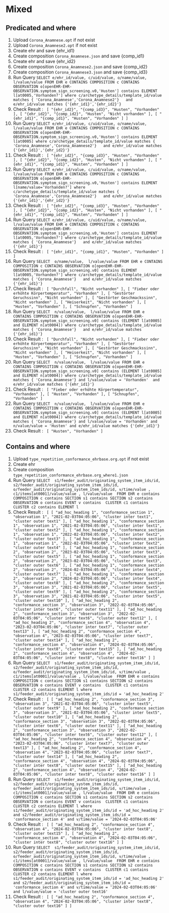 # Mixed
## Predicated and where

1. Upload `Corona_Anamnese.opt` if not exist
2. Upload `Corona_Anamnese2.opt` if not exist
3. Create ehr and save {ehr_id1}
4. Create composition `Corona_Anamnese.json` and save {comp_id1}
5. Create ehr and save {ehr_id2}
6. Create composition `Corona_Anamnese2.json` and save {comp_id2}
7. Create composition `Corona_Anamnese3.json` and save {comp_id3}
8. Run Query `SELECT e/ehr_id/value, c/uid/value, o/name/value,  l/value/value FROM EHR e CONTAINS COMPOSITION c CONTAINS OBSERVATION o[openEHR-EHR-OBSERVATION.symptom_sign_screening.v0,'Husten'] contains ELEMENT l[at0005,'Vorhanden?'] where c/archetype_details/template_id/value matches { 'Corona_Anamnese','Corona_Anamnese2'}   and e/ehr_id/value matches {'{ehr_id1}','{ehr_id2}'}`
9. Check Result : ```
   [
   "{ehr_id2}",
   "{comp_id3}",
   "Husten",
   "Vorhanden"
   ],
   [
   "{ehr_id2}",
   "{comp_id2}",
   "Husten",
   "Nicht vorhanden"
   ],
   [
   "{ehr_id1}",
   "{comp_id1}",
   "Husten",
   "Vorhanden"
   ]
   ]```
10. Run Query `SELECT e/ehr_id/value, c/uid/value, o/name/value,  l/value/value FROM EHR e CONTAINS COMPOSITION c CONTAINS OBSERVATION o[openEHR-EHR-OBSERVATION.symptom_sign_screening.v0,'Husten'] contains ELEMENT l[at0005] where c/archetype_details/template_id/value matches { 'Corona_Anamnese','Corona_Anamnese2'}   and e/ehr_id/value matches {'{ehr_id1}','{ehr_id2}'}`
11. Check Result : ```
    [
    "{ehr_id2}",
    "{comp_id3}",
    "Husten",
    "Vorhanden"
    ],
    [
    "{ehr_id2}",
    "{comp_id2}",
    "Husten",
    "Nicht vorhanden"
    ],
    [
    "{ehr_id1}",
    "{comp_id1}",
    "Husten",
    "Vorhanden"
    ]
    ]```
12. Run Query `SELECT e/ehr_id/value, c/uid/value, o/name/value,  l/value/value FROM EHR e CONTAINS COMPOSITION c CONTAINS OBSERVATION o[openEHR-EHR-OBSERVATION.symptom_sign_screening.v0,'Husten'] contains ELEMENT l[name/value='Vorhanden?'] where c/archetype_details/template_id/value matches { 'Corona_Anamnese','Corona_Anamnese2'}   and e/ehr_id/value matches {'{ehr_id1}','{ehr_id2}'}`
13. Check Result : ```
    [
    "{ehr_id2}",
    "{comp_id3}",
    "Husten",
    "Vorhanden"
    ],
    [
    "{ehr_id2}",
    "{comp_id2}",
    "Husten",
    "Nicht vorhanden"
    ],
    [
    "{ehr_id1}",
    "{comp_id1}",
    "Husten",
    "Vorhanden"
    ]
    ]```
14. Run Query `SELECT e/ehr_id/value, c/uid/value, o/name/value,  l/value/value FROM EHR e CONTAINS COMPOSITION c CONTAINS OBSERVATION o[openEHR-EHR-OBSERVATION.symptom_sign_screening.v0,'Husten'] contains ELEMENT l[at0005,'Vorhanden?'] where c/archetype_details/template_id/value matches { 'Corona_Anamnese'}   and e/ehr_id/value matches {'{ehr_id1}'}`
15. Check Result : ```
    [
    "{ehr_id1}",
    "{comp_id1}",
    "Husten",
    "Vorhanden"
    ]
    ]```
16. Run Query `SELECT  o/name/value,  l/value/value FROM EHR e CONTAINS COMPOSITION c CONTAINS OBSERVATION o[openEHR-EHR-OBSERVATION.symptom_sign_screening.v0] contains ELEMENT l[at0005,'Vorhanden?'] where c/archetype_details/template_id/value matches { 'Corona_Anamnese'}   and e/ehr_id/value matches {'{ehr_id1}'}`
17. Check Result : ```
    [
    "Durchfall",
    "Nicht vorhanden"
    ],
    [
    "Fieber oder erhöhte Körpertemperatur",
    "Vorhanden"
    ],
    [
    "Gestörter Geruchssinn",
    "Nicht vorhanden"
    ],
    [
    "Gestörter Geschmackssinn",
    "Nicht vorhanden"
    ],
    [
    "Heiserkeit",
    "Nicht vorhanden"
    ],
    [
    "Husten",
    "Vorhanden"
    ],
    [
    "Schnupfen",
    "Vorhanden"
    ]```
18. Run Query `SELECT  n/value/value,  l/value/value FROM EHR e CONTAINS COMPOSITION c CONTAINS OBSERVATION o[openEHR-EHR-OBSERVATION.symptom_sign_screening.v0] contains (ELEMENT l[at0005] and ELEMENT n[at0004]) where c/archetype_details/template_id/value matches { 'Corona_Anamnese'}   and e/ehr_id/value matches {'{ehr_id1}'}`
19. Check Result : ```
    [
    "Durchfall",
    "Nicht vorhanden"
    ],
    [
    "Fieber oder erhöhte Körpertemperatur",
    "Vorhanden"
    ],
    [
    "Gestörter Geruchssinn",
    "Nicht vorhanden"
    ],
    [
    "Gestörter Geschmackssinn",
    "Nicht vorhanden"
    ],
    [
    "Heiserkeit",
    "Nicht vorhanden"
    ],
    [
    "Husten",
    "Vorhanden"
    ],
    [
    "Schnupfen",
    "Vorhanden"
    ]```
20. Run Query `SELECT  n/value/value,  l/value/value FROM EHR e CONTAINS COMPOSITION c CONTAINS OBSERVATION o[openEHR-EHR-OBSERVATION.symptom_sign_screening.v0] contains (ELEMENT l[at0005] and ELEMENT n[at0004]) where c/archetype_details/template_id/value matches { 'Corona_Anamnese'} and l/value/value = 'Vorhanden'  and e/ehr_id/value matches {'{ehr_id1}'}`
21. Check Result : ```
    [
    "Fieber oder erhöhte Körpertemperatur",
    "Vorhanden"
    ],
    [
    "Husten",
    "Vorhanden"
    ],
    [
    "Schnupfen",
    "Vorhanden"
    ]```
22. Run Query `SELECT  n/value/value,  l/value/value FROM EHR e CONTAINS COMPOSITION c CONTAINS OBSERVATION o[openEHR-EHR-OBSERVATION.symptom_sign_screening.v0] contains (ELEMENT l[at0005] and ELEMENT n[at0004]) where c/archetype_details/template_id/value matches { 'Corona_Anamnese'} and l/value/value = 'Vorhanden' and n/value/value = 'Husten' and e/ehr_id/value matches {'{ehr_id1}'}`
23. Check Result : ```
    [
    "Husten",
    "Vorhanden"
    ]```
## Contains and where

1. Upload `type_repetition_conformance_ehrbase.org.opt` if not exist
2. Create ehr 
3. Create composition `type_repetition_conformance_ehrbase.org_where1.json` 
4. Run Query `SELECT  s1/feeder_audit/originating_system_item_ids/id, s2/feeder_audit/originating_system_item_ids/id, o/feeder_audit/originating_system_item_ids/id, v/time/value , c1/items[at0001]/value/value , l/value/value  FROM EHR e contains COMPOSITION c contains SECTION s1 contains SECTION s2 contains OBSERVATION o contains EVENT v contains  CLUSTER c1 contains CLUSTER c2 contains ELEMENT l`
5. Check Result : ```
   [
   [
   "ad_hoc_heading 1",
   "conformance_section 1",
   "observation 1",
   "2021-02-03T04:05:06",
   "cluster inter text1",
   "cluster outer text1"
   ],
   [
   "ad_hoc_heading 1",
   "conformance_section 1",
   "observation 1",
   "2021-02-03T04:05:06",
   "cluster inter text1",
   "cluster outer text2"
   ],
   [
   "ad_hoc_heading 1",
   "conformance_section 1",
   "observation 1",
   "2022-02-03T04:05:06",
   "cluster inter text2",
   "cluster outer text3"
   ],
   [
   "ad_hoc_heading 1",
   "conformance_section 1",
   "observation 1",
   "2022-02-03T04:05:06",
   "cluster inter text2",
   "cluster outer text4"
   ],
   [
   "ad_hoc_heading 1",
   "conformance_section 2",
   "observation 2",
   "2023-02-03T04:05:06",
   "cluster inter text3",
   "cluster outer text5"
   ],
   [
   "ad_hoc_heading 1",
   "conformance_section 2",
   "observation 2",
   "2023-02-03T04:05:06",
   "cluster inter text3",
   "cluster outer text6"
   ],
   [
   "ad_hoc_heading 1",
   "conformance_section 2",
   "observation 2",
   "2024-02-03T04:05:06",
   "cluster inter text4",
   "cluster outer text7"
   ],
   [
   "ad_hoc_heading 1",
   "conformance_section 2",
   "observation 2",
   "2024-02-03T04:05:06",
   "cluster inter text4",
   "cluster outer text8"
   ],
   [
   "ad_hoc_heading 2",
   "conformance_section 3",
   "observation 3",
   "2021-02-03T04:05:06",
   "cluster inter text5",
   "cluster outer text9"
   ],
   [
   "ad_hoc_heading 2",
   "conformance_section 3",
   "observation 3",
   "2021-02-03T04:05:06",
   "cluster inter text5",
   "cluster outer text10"
   ],
   [
   "ad_hoc_heading 2",
   "conformance_section 3",
   "observation 3",
   "2022-02-03T04:05:06",
   "cluster inter text6",
   "cluster outer text11"
   ],
   [
   "ad_hoc_heading 2",
   "conformance_section 3",
   "observation 3",
   "2022-02-03T04:05:06",
   "cluster inter text6",
   "cluster outer text12"
   ],
   [
   "ad_hoc_heading 2",
   "conformance_section 4",
   "observation 4",
   "2023-02-03T04:05:06",
   "cluster inter text7",
   "cluster outer text13"
   ],
   [
   "ad_hoc_heading 2",
   "conformance_section 4",
   "observation 4",
   "2023-02-03T04:05:06",
   "cluster inter text7",
   "cluster outer text14"
   ],
   [
   "ad_hoc_heading 2",
   "conformance_section 4",
   "observation 4",
   "2024-02-03T04:05:06",
   "cluster inter text8",
   "cluster outer text15"
   ],
   [
   "ad_hoc_heading 2",
   "conformance_section 4",
   "observation 4",
   "2024-02-03T04:05:06",
   "cluster inter text8",
   "cluster outer text16"
   ]
   ]```
6. Run Query `SELECT  s1/feeder_audit/originating_system_item_ids/id, s2/feeder_audit/originating_system_item_ids/id, o/feeder_audit/originating_system_item_ids/id, v/time/value , c1/items[at0001]/value/value , l/value/value  FROM EHR e contains COMPOSITION c contains SECTION s1 contains SECTION s2 contains OBSERVATION o contains EVENT v contains  CLUSTER c1 contains CLUSTER c2 contains ELEMENT l where s1/feeder_audit/originating_system_item_ids/id = 'ad_hoc_heading 2'`
7. Check Result : ```
   [
   [
   "ad_hoc_heading 2",
   "conformance_section 3",
   "observation 3",
   "2021-02-03T04:05:06",
   "cluster inter text5",
   "cluster outer text9"
   ],
   [
   "ad_hoc_heading 2",
   "conformance_section 3",
   "observation 3",
   "2021-02-03T04:05:06",
   "cluster inter text5",
   "cluster outer text10"
   ],
   [
   "ad_hoc_heading 2",
   "conformance_section 3",
   "observation 3",
   "2022-02-03T04:05:06",
   "cluster inter text6",
   "cluster outer text11"
   ],
   [
   "ad_hoc_heading 2",
   "conformance_section 3",
   "observation 3",
   "2022-02-03T04:05:06",
   "cluster inter text6",
   "cluster outer text12"
   ],
   [
   "ad_hoc_heading 2",
   "conformance_section 4",
   "observation 4",
   "2023-02-03T04:05:06",
   "cluster inter text7",
   "cluster outer text13"
   ],
   [
   "ad_hoc_heading 2",
   "conformance_section 4",
   "observation 4",
   "2023-02-03T04:05:06",
   "cluster inter text7",
   "cluster outer text14"
   ],
   [
   "ad_hoc_heading 2",
   "conformance_section 4",
   "observation 4",
   "2024-02-03T04:05:06",
   "cluster inter text8",
   "cluster outer text15"
   ],
   [
   "ad_hoc_heading 2",
   "conformance_section 4",
   "observation 4",
   "2024-02-03T04:05:06",
   "cluster inter text8",
   "cluster outer text16"
   ]
   ]```
8. Run Query `SELECT  s1/feeder_audit/originating_system_item_ids/id, s2/feeder_audit/originating_system_item_ids/id, o/feeder_audit/originating_system_item_ids/id, v/time/value , c1/items[at0001]/value/value , l/value/value  FROM EHR e contains COMPOSITION c contains SECTION s1 contains SECTION s2 contains OBSERVATION o contains EVENT v contains  CLUSTER c1 contains CLUSTER c2 contains ELEMENT l where s1/feeder_audit/originating_system_item_ids/id = 'ad_hoc_heading 2' and s2/feeder_audit/originating_system_item_ids/id = 'conformance_section 4' and v/time/value = '2024-02-03T04:05:06'`
9. Check Result : ```
   [
   [
   "ad_hoc_heading 2",
   "conformance_section 4",
   "observation 4",
   "2024-02-03T04:05:06",
   "cluster inter text8",
   "cluster outer text15"
   ],
   [
   "ad_hoc_heading 2",
   "conformance_section 4",
   "observation 4",
   "2024-02-03T04:05:06",
   "cluster inter text8",
   "cluster outer text16"
   ]
   ]```
10. Run Query `SELECT  s1/feeder_audit/originating_system_item_ids/id, s2/feeder_audit/originating_system_item_ids/id, o/feeder_audit/originating_system_item_ids/id, v/time/value , c1/items[at0001]/value/value , l/value/value  FROM EHR e contains COMPOSITION c contains SECTION s1 contains SECTION s2 contains OBSERVATION o contains EVENT v contains  CLUSTER c1 contains CLUSTER c2 contains ELEMENT l where s1/feeder_audit/originating_system_item_ids/id = 'ad_hoc_heading 2' and s2/feeder_audit/originating_system_item_ids/id = 'conformance_section 4' and v/time/value = '2024-02-03T04:05:06' and l/value/value = 'cluster outer text16'`
11. Check Result : ```
    [
    [
    "ad_hoc_heading 2",
    "conformance_section 4",
    "observation 4",
    "2024-02-03T04:05:06",
    "cluster inter text8",
    "cluster outer text16"
    ]
    ]```